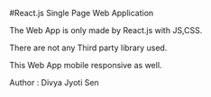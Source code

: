 #React.js Single Page Web  Application

The Web App is only made by React.js with JS,CSS.

There are not any  Third party library used.

This Web App mobile responsive as well.


Author  :  Divya Jyoti Sen